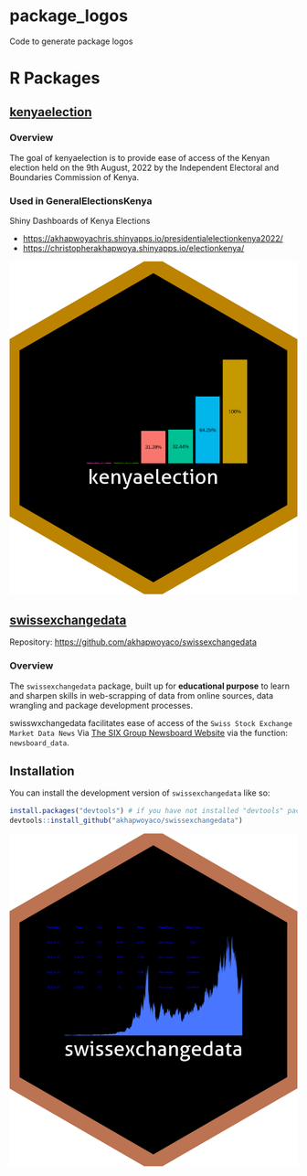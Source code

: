 # package_logos

Code to generate package logos

# R Packages

## [kenyaelection](kenyaelection)

### Overview

The goal of kenyaelection is to provide ease of access of the Kenyan election held on the 9th August, 2022 by the Independent Electoral and Boundaries Commission of Kenya.

### Used in GeneralElectionsKenya

Shiny Dashboards of Kenya Elections

-   <https://akhapwoyachris.shinyapps.io/presidentialelectionkenya2022/>
-   <https://christopherakhapwoya.shinyapps.io/electionkenya/>

![kenyaelection logo](/kenyaelection/logo_kenyaelectiondata.png)

## [swissexchangedata](swissexchangedata)

Repository: <https://github.com/akhapwoyaco/swissexchangedata>

### Overview

The `swissexchangedata` package, built up for **educational purpose** to learn and sharpen skills in web-scrapping of data from online sources, data wrangling and package development processes.

swisswxchangedata facilitates ease of access of the `Swiss Stock Exchange Market Data News` Via [The SIX Group Newsboard Website](https://www.six-group.com/en/products-services/the-swiss-stock-exchange/market-data/news-tools/newsboard.html#/) via the function: `newsboard_data`.

## Installation

You can install the development version of `swissexchangedata` like so:

``` r
install.packages("devtools") # if you have not installed "devtools" package
devtools::install_github("akhapwoyaco/swissexchangedata")
```

![swissexchangedata logo](/swissexchangedata/logo_swissexchangedata.png)
